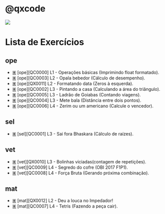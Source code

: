 # @qxcode
[![](https://raw.githubusercontent.com/qxcodefup/arcade/master/assets/intro.png)](intro.md#qxcode)

Lista de Exercícios
=========================


## ope
- [🞖](./base/0000/Readme.md#qxcode) [ope][QC0000] L1 - Operações básicas (Imprimindo float formatado).
- [🞖](./base/0003/Readme.md#qxcode) [ope][QC0003] L2 - Opala bebedor (Cálculo de desempenho).
- [🞖](./base/0011/Readme.md#qxcode) [ope][QX0011] L2 - Formatando data (Zeros à esquerda).
- [🞖](./base/0002/Readme.md#qxcode) [ope][QC0002] L3 - Pintando a casa (Calculando a área do triângulo).
- [🞖](./base/0005/Readme.md#qxcode) [ope][QC0005] L3 - Ladrão de Goiabas (Contando viagens).
- [🞖](./base/0004/Readme.md#qxcode) [ope][QC0004] L3 - Mete bala (Distância entre dois pontos).
- [🞖](./base/0006/Readme.md#qxcode) [ope][QC0006] L4 - Zerim ou um americano (Calcule o vencedor).


## sel
- [🞖](./base/0001/Readme.md#qxcode) [sel][QC0001] L3 - Sai fora Bhaskara (Cálculo de raízes).


## vet
- [🞖](./base/0010/Readme.md#qxcode) [vet][QX0010] L3 - Bolinhas viciadas(contagem de repetições).
- [🞖](./base/0009/Readme.md#qxcode) [vet][QC0009] L4 - Segredo do cofre (OBI 2017 F1P1).
- [🞖](./base/0008/Readme.md#qxcode) [vet][QC0008] L4 - Força Bruta (Gerando próxima combinação).


## mat
- [🞖](./base/0012/Readme.md#qxcode) [mat][QX0012] L2 - Deu a louca no Impedador!
- [🞖](./base/0007/Readme.md#qxcode) [mat][QC0007] L4 - Tetris (Fazendo a peça cair).
